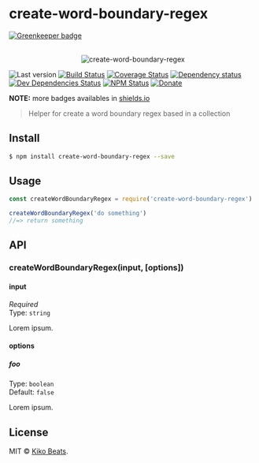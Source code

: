 # create-word-boundary-regex

[![Greenkeeper badge](https://badges.greenkeeper.io/Kikobeats/create-word-boundary-regex.svg)](https://greenkeeper.io/)

<p align="center">
  <br>
  <img src="https://i.imgur.com/Mh13XWB.gif" alt="create-word-boundary-regex">
  <br>
</p>

![Last version](https://img.shields.io/github/tag/Kikobeats/create-word-boundary-regex.svg?style=flat-square)
[![Build Status](https://img.shields.io/travis/Kikobeats/create-word-boundary-regex/master.svg?style=flat-square)](https://travis-ci.org/Kikobeats/create-word-boundary-regex)
[![Coverage Status](https://img.shields.io/coveralls/Kikobeats/create-word-boundary-regex.svg?style=flat-square)](https://coveralls.io/github/Kikobeats/create-word-boundary-regex)
[![Dependency status](https://img.shields.io/david/Kikobeats/create-word-boundary-regex.svg?style=flat-square)](https://david-dm.org/Kikobeats/create-word-boundary-regex)
[![Dev Dependencies Status](https://img.shields.io/david/dev/Kikobeats/create-word-boundary-regex.svg?style=flat-square)](https://david-dm.org/Kikobeats/create-word-boundary-regex#info=devDependencies)
[![NPM Status](https://img.shields.io/npm/dm/create-word-boundary-regex.svg?style=flat-square)](https://www.npmjs.org/package/create-word-boundary-regex)
[![Donate](https://img.shields.io/badge/donate-paypal-blue.svg?style=flat-square)](https://paypal.me/Kikobeats)

**NOTE:** more badges availables in [shields.io](https://shields.io/)

> Helper for create a word boundary regex based in a collection

## Install

```bash
$ npm install create-word-boundary-regex --save
```

## Usage

```js
const createWordBoundaryRegex = require('create-word-boundary-regex')

createWordBoundaryRegex('do something')
//=> return something
```

## API

### createWordBoundaryRegex(input, [options])

#### input

*Required*<br>
Type: `string`

Lorem ipsum.

#### options

##### foo

Type: `boolean`<br>
Default: `false`

Lorem ipsum.

## License

MIT © [Kiko Beats](https://github.com/Kikobeats).
